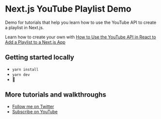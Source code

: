 # Next.js YouTube Playlist Demo

Demo for tutorials that help you learn how to use the YouTube API to create a playlist in Next.js.

Learn how to create your own with [How to Use the YouTube API in React to Add a Playlist to a Next.js App](https://www.youtube.com/watch?v=8YWrmZoUYGs)

## Getting started locally
* `yarn install`
* `yarn dev`
* 🚀

## More tutorials and walkthroughs
* [Follow me on Twitter](https://twitter.com/colbyfayock)
* [Subscribe on YouTube](https://www.youtube.com/colbyfayock)
